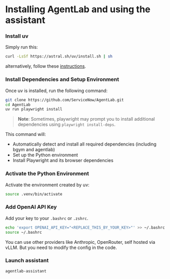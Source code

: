 # Installing AgentLab and using the assistant

### Install uv
Simply run this: 
```bash
curl -LsSf https://astral.sh/uv/install.sh | sh
```
alternatively, follow these [instructions](https://docs.astral.sh/uv/getting-started/installation/).

### Install Dependencies and Setup Environment
Once uv is installed, run the following command:

```bash
git clone https://github.com/ServiceNow/AgentLab.git
cd AgentLab
uv run playwright install
```
> **Note**: Sometimes, playwright may prompt you to install additional dependencies using `playwright install-deps`.

This command will:
- Automatically detect and install all required dependencies (including bgym and agentlab)
- Set up the Python environment
- Install Playwright and its browser dependencies

### Activate the Python Environment
Activate the environment created by uv:

```bash
source .venv/bin/activate
```

### Add OpenAI API Key
Add your key to your `.bashrc` or `.zshrc`.
```bash
echo 'export OPENAI_API_KEY="<REPLACE_THIS_BY_YOUR_KEY>"' >> ~/.bashrc
source ~/.bashrc
```
You can use other providers like Anthropic, OpenRouter, self hosted via vLLM. But you need to modify the config in the code.

### Launch assistant
```bash
agentlab-assistant
```